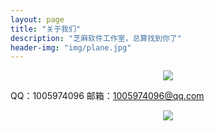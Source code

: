 ```yaml
---
layout: page
title: "关于我们"
description: "芝麻软件工作室，总算找到你了"
header-img: "img/plane.jpg"
---
```


<center>
    <p><img src="http://dreamofbook.qiniudn.com/Zero.png" align="center"></p>
</center>

QQ：1005974096
邮箱：1005974096@qq.com


<center>
    <p><img src="http://dreamofbook.qiniudn.com/hacker.png" align="center"></p>
</center>

